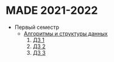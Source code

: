 # MADE 2021-2022

- Первый семестр
   - [Алгоритмы и структуры данных](./algo)
       1. [ДЗ 1](./algo/hw1)
       2. [ДЗ 2](./algo/hw2) 
       3. [ДЗ 3](./algo/hw3)
